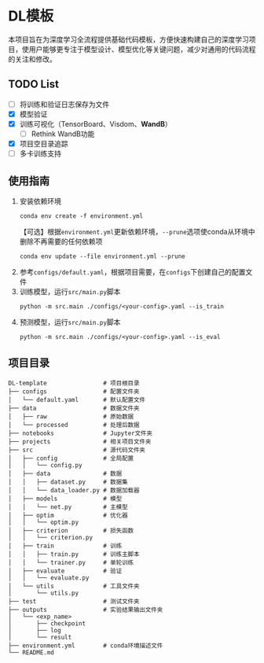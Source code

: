 # DL模板

本项目旨在为深度学习全流程提供基础代码模板，方便快速构建自己的深度学习项目，使用户能够更专注于模型设计、模型优化等关键问题，减少对通用的代码流程的关注和修改。

## TODO List

- [ ] 将训练和验证日志保存为文件
- [x] 模型验证
- [x] 训练可视化（TensorBoard、Visdom、**WandB**）
    - [ ] Rethink WandB功能
- [x] 项目空目录追踪
- [ ] 多卡训练支持

## 使用指南

1. 安装依赖环境
   ```shell
   conda env create -f environment.yml
   ```
   【可选】根据`environment.yml`更新依赖环境，`--prune`选项使conda从环境中删除不再需要的任何依赖项
   ```shell
   conda env update --file environment.yml --prune
   ```
2. 参考`configs/default.yaml`，根据项目需要，在`configs`下创建自己的配置文件
3. 训练模型，运行`src/main.py`脚本
   ```shell
   python -m src.main ./configs/<your-config>.yaml --is_train
   ```
4. 预测模型，运行`src/main.py`脚本
   ```shell
   python -m src.main ./configs/<your-config>.yaml --is_eval
   ```

## 项目目录

```
DL-template                # 项目根目录
├── configs                # 配置文件夹
│   └── default.yaml       # 默认配置文件
├── data                   # 数据文件夹
│   ├── raw                # 原始数据
│   └── processed          # 处理后数据
├── notebooks              # Jupyter文件夹
├── projects               # 相关项目文件夹
├── src                    # 源代码文件夹
│   ├── config             # 全局配置
│   │   └── config.py
│   ├── data               # 数据
│   │   ├── dataset.py     # 数据集
│   │   └── data_loader.py # 数据加载器
│   ├── models             # 模型
│   │   └── net.py         # 主模型
│   ├── optim              # 优化器
│   │   └── optim.py
│   ├── criterion          # 损失函数
│   │   └── criterion.py
│   ├── train              # 训练
│   │   ├── train.py       # 训练主脚本
│   │   └── trainer.py     # 单轮训练
│   ├── evaluate           # 验证
│   │   └── evaluate.py
│   └── utils              # 工具文件夹
│       └── utils.py
├── test                   # 测试文件夹
├── outputs                # 实验结果输出文件夹
│   └── <exp_name>
│       ├── checkpoint
│       ├── log
│       └── result
├── environment.yml        # conda环境描述文件
└── README.md
```
